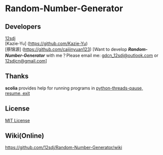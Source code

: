 # Random-Number-Generator
## Developers
  [12sdj](https://github.com/12sdj)<Principal>  
  [Kazie-Yu] (https://github.com/Kazie-Yu)  
  [蔡锦源] (https://github.com/caijinyuan123) 
  [Want to develop ***Random-Number-Generator*** with me？Please email me: gdcn_12sdj@outlook.com or 12sdjcn@gmail.com]
## Thanks
  **scolia** provides help for running programs in [python-threads-pause, resume, exit](https://www.cnblogs.com/scolia/p/6132950.html)
## License  
  [MIT License](https://github.com/12sdj/Random-Number-Generator/blob/main/LICENSE)
## Wiki(Online)  
  https://github.com/12sdj/Random-Number-Generator/wiki
  

